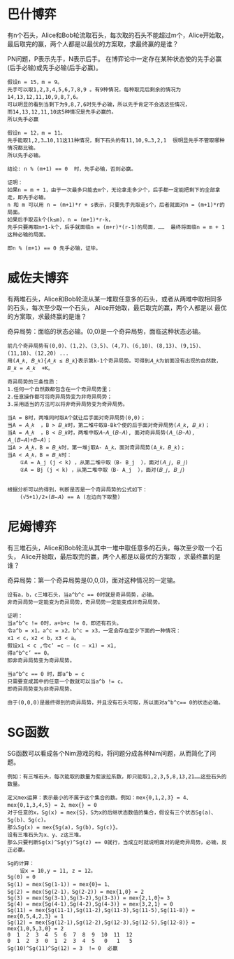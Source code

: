# 巴什博弈

有n个石头，Alice和Bob轮流取石头，每次取的石头不能超过m个，Alice开始取，最后取完的赢，两个人都是以最优的方案取，求最终赢的是谁？

PN问题，P表示先手，N表示后手。
在博弈论中一定存在某种状态使的先手必赢(后手必输)或先手必输(后手必赢)。

```
假设n = 15，m = 9。
先手可以取1,2,3,4,5,6,7,8,9 。有9种情况，每种取完后剩余的情况为14,13,12,11,10,9,8,7,6。
可以明显的看到当剩下为9,8,7,6时先手必输，所以先手肯定不会选这些情况，
而14,13,12,11,10这5种情况是先手必赢的。
所以先手必赢

假设n = 12，m = 11。
先手能取1,2,3…10,11这11种情况，剩下石头的有11,10,9…3,2,1  很明显先手不管取哪种情况都比输。
所以先手必输。

结论: n % (m+1) == 0  时，先手必输，否则必赢。

证明：
如果n = m + 1，由于一次最多只能去m个，无论拿走多少个，后手都一定能把剩下的全部拿走，即先手必输。
n 和 m 可以用 n = (m+1)*r + s表示，只要先手先取走s个，后者就面对n = (m+1)*r的局面。
如果后手取走k个(k≤m)，n = (m+1)*r-k，
先手只要再取m+1-k个，后手就面临n = (m+r)*(r-1)的局面，……  最终将面临n = m + 1这种必输的局面。

即n % (m+1) == 0 先手必输，证毕。
```



# 威佐夫博弈

有两堆石头，Alice和Bob轮流从某一堆取任意多的石头，或者从两堆中取相同多的石头，每次至少取一个石头， Alice开始取，最后取完的赢，两个人都是以
最优的方案取，求最终赢的是谁？

奇异局势：面临的状态必输。(0,0)是一个奇异局势，面临这种状态必输。
```
前几个奇异局势有(0,0)、(1,2)、(3,5)、(4,7)、(6,10)、(8,13)、(9,15)、(11,18)、(12,20) ...
用(𝐴_𝑘, 𝐵_𝑘){𝐴_𝑘 ≤ 𝐵_𝑘}表示第k-1个奇异局势。可得到𝐴_𝑘为前面没有出现的自然数， 𝐵_𝑘 = 𝐴_𝑘  +K。

奇异局势的三条性质：
1.任何一个自然数都包含在一个奇异局势里；
2.任意操作都可将奇异局势变为非奇异局势；
3.采用适当的方法可以将非奇异局势变为奇异局势。

当A = B时，两堆同时取A个就让后手面对奇异局势(0,0)；
当A = 𝐴_𝑘  ，B > 𝐵_𝑘时，第二堆中取B-Bk个使的后手面对奇异局势(𝐴_𝑘, 𝐵_𝑘)；
当A = 𝐴_𝑘  ，B < 𝐵_𝑘时，两堆中取𝐴−𝐴_(𝐵−𝐴), 面对奇异局势(𝐴_(𝐵−𝐴), 𝐴_(𝐵−𝐴)+𝐵−𝐴)；
当A > 𝐴_𝑘，B = 𝐵_𝑘时，第一堆j取A- A_𝑘，面对奇异局势(A_𝑘，𝐵_𝑘)；
当A < 𝐴_𝑘，B = 𝐵_𝑘时：
	①A = A_j (j < k) ，从第二堆中取（B- B_j  ），面对(𝐴_𝑗, 𝐵_𝑗)
	②A = Bj (j < k) ，从第二堆中取（B- A_j  ），面对(𝐵_𝑗, 𝐵_𝑗)


根据分析可以的得到，判断是否是一个奇异局势的公式如下：
	(√5+1)/2∗(𝐵−𝐴) == A (左边向下取整)
```


# 尼姆博弈

有三堆石头，Alice和Bob轮流从其中一堆中取任意多的石头，每次至少取一个石头， Alice开始取，最后取完的赢，两个人都是以最优的方案取
，求最终赢的是谁？

奇异局势：第一个奇异局势是(0,0,0)，面对这种情况的一定输。
```
设有a，b，c三堆石头，当a^b^c == 0时就是奇异局势，必输。
非奇异局势一定能变为奇异局势，奇异局势一定能变成非奇异局势。

证明：
当a^b^c != 0时，a+b+c != 0，即还有石头。
令a^b = x1，a^c = x2，b^c = x3，一定会存在至少下面的一种情况：
x1 < c，x2 < b，x3 < a。
假设x1 < c ,令c‘ =c – (c – x1) = x1,
得a^b^c’ == 0。
即非奇异局势变为奇异局势。

当a^b^c == 0 时，即a^b = c
只需要变成其中的任意一个数就可以当a^b != c。
即奇异局势变为非奇异局势。

由于(0,0,0)是最终得到的奇异局势，并且没有石头可取，所以面对a^b^c== 0的状态必输。
```


# SG函数

SG函数可以看成各个Nim游戏的和，将问题分成各种Nim问题，从而简化了问题。
```
例如：有三堆石头，每次能取的数量为斐波拉系数，即只能取1,2,3,5,8,13,21……这些石头的数量。

定义mex运算：表示最小的不属于这个集合的数。例如：mex{0,1,2,3} = 4、mex{0,1,3,4,5} = 2、mex{} = 0
对于任意的x，Sg(x) = mex{S}，S为x的后继状态数值的集合，假设有三个状态Sg(a)、Sg(b)、Sg(c)。
那么Sg(x) = mex{Sg(a)，Sg(b)，Sg(c)}。
设有三堆石头为x、y、z这三堆。
那么只要判断Sg(x)^Sg(y)^Sg(z) == 0就行，当成立时就说明面对的是奇异局势，必输，反正必赢。

Sg的计算：
	设x = 10,y = 11, z = 12。
Sg(0) = 0
Sg(1) = mex(Sg(1-1)) = mex{0}= 1、
Sg(2) = mex(Sg(2-1)，Sg(2-2)) = mex{1,0} = 2
Sg(3) = mex(Sg(3-1),Sg(3-2),Sg(3-3)) = mex{2,1,0}= 3
Sg(4) = mex{Sg(4-1),Sg(4-2),Sg(4-3)} = mex{3,2,1} = 0
Sg(11) = mex{Sg(11-1),Sg(11-2),Sg(11-3),Sg(11-5),Sg(11-8)} = mex{0,5,4,2,3} = 1
Sg(12) = mex{Sg(12-1),Sg(12-2),Sg(12-3),Sg(12-5),Sg(12-8)} = mex{1,0,5,3,0} = 2
0  1  2  3  4  5  6  7  8  9  10  11  12
0  1  2  3  0  1  2  3  4  5   0   1   5
Sg(10)^Sg(11)^Sg(12) = 3  != 0  必赢
```

